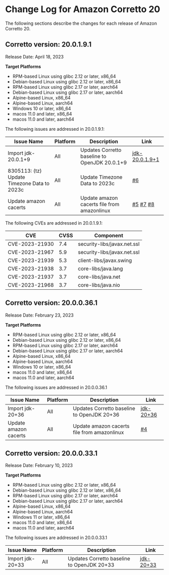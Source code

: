 # Change Log for Amazon Corretto 20

The following sections describe the changes for each release of Amazon Corretto 20.

## Corretto version: 20.0.1.9.1
Release Date: April 18, 2023

**Target Platforms**

+ RPM-based Linux using glibc 2.12 or later, x86_64
+ Debian-based Linux using glibc 2.12 or later, x86_64
+ RPM-based Linux using glibc 2.17 or later, aarch64
+ Debian-based Linux using glibc 2.17 or later, aarch64
+ Alpine-based Linux, x86_64
+ Alpine-based Linux, aarch64
+ Windows 10 or later, x86_64
+ macos 11.0 and later, x86_64
+ macos 11.0 and later, aarch64


The following issues are addressed in 20.0.1.9.1:

| Issue Name            | Platform | Description                                 | Link                                                                   |
|-----------------------|----------|---------------------------------------------|------------------------------------------------------------------------|
| Import jdk-20.0.1+9   | All      | Updates Corretto baseline to OpenJDK 20.0.1+9  | [jdk-20.0.1.9+1](https://github.com/openjdk/jdk20u/releases/tag/jdk-20.0.1+9) |
| 8305113: (tz) Update Timezone Data to 2023c | All      | Update Timezone Data to 2023c | [#6](https://github.com/corretto/corretto-20/pull/6) |
| Update amazon cacerts | All      | Update amazon cacerts file from amazonlinux | [#5](https://github.com/corretto/corretto-20/pull/5) [#7](https://github.com/corretto/corretto-20/pull/7) [#8](https://github.com/corretto/corretto-20/pull/8) |

The following CVEs are addressed in 20.0.1.9.1:

| CVE            | CVSS | Component                   |
|----------------|------|-----------------------------|
| CVE-2023-21930 | 7.4  | security-libs/javax.net.ssl |
| CVE-2023-21967 | 5.9  | security-libs/javax.net.ssl |
| CVE-2023-21939 | 5.3  | client-libs/javax.swing     |
| CVE-2023-21938 | 3.7  | core-libs/java.lang         |
| CVE-2023-21937 | 3.7  | core-libs/java.net          |
| CVE-2023-21968 | 3.7  | core-libs/java.nio          |


## Corretto version: 20.0.0.36.1
Release Date: February 23, 2023

**Target Platforms**

+ RPM-based Linux using glibc 2.12 or later, x86_64
+ Debian-based Linux using glibc 2.12 or later, x86_64
+ RPM-based Linux using glibc 2.17 or later, aarch64
+ Debian-based Linux using glibc 2.17 or later, aarch64
+ Alpine-based Linux, x86_64
+ Alpine-based Linux, aarch64
+ Windows 10 or later, x86_64
+ macos 11.0 and later, x86_64
+ macos 11.0 and later, aarch64


The following issues are addressed in 20.0.0.36.1

| Issue Name            | Platform | Description                                 | Link                                                                   |
|-----------------------|----------|---------------------------------------------|------------------------------------------------------------------------|
| Import jdk-20+36      | All      | Updates Corretto baseline to OpenJDK 20+36  | [jdk-20+36](https://github.com/openjdk/jdk20/releases/tag/jdk-20%2B36) |
| Update amazon cacerts | All      | Update amazon cacerts file from amazonlinux | [#4](https://github.com/corretto/corretto-20/pull/4)                   |


## Corretto version: 20.0.0.33.1
Release Date: February 10, 2023

**Target Platforms**

+ RPM-based Linux using glibc 2.12 or later, x86_64
+ Debian-based Linux using glibc 2.12 or later, x86_64
+ RPM-based Linux using glibc 2.17 or later, aarch64
+ Debian-based Linux using glibc 2.17 or later, aarch64
+ Alpine-based Linux, x86_64
+ Alpine-based Linux, aarch64
+ Windows 11 or later, x86_64
+ macos 11.0 and later, x86_64
+ macos 11.0 and later, aarch64


The following issues are addressed in 20.0.0.33.1

| Issue Name       | Platform | Description                                | Link                                                                   |
|------------------|----------|--------------------------------------------|------------------------------------------------------------------------|
| Import jdk-20+33 | All      | Updates Corretto baseline to OpenJDK 20+33 | [jdk-20+33](https://github.com/openjdk/jdk20/releases/tag/jdk-20%2B33) |

